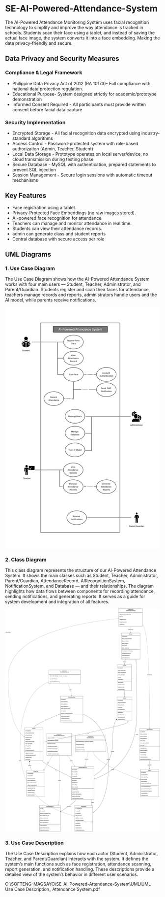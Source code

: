 # SE-AI-Powered-Attendance-System
The AI-Powered Attendance Monitoring System uses facial recognition technology to simplify and improve the way attendance is tracked in schools. Students scan their face using a tablet, and instead of saving the actual face image, the system converts it into a face embedding. Making the data privacy-friendly and secure.

## Data Privacy and Security Measures
### Compliance & Legal Framework
- Philippine Data Privacy Act of 2012 (RA 10173)- Full compliance with national data protection regulation.
- Educational Purpose- System designed strictly for academic/prototype demonstration
- Informed Consent Required - All participants must provide written consent before facial data capture

### Security Implementation
- Encrypted Storage - All facial recognition data encrypted using industry-standard algorithms
- Access Control - Password-protected system with role-based authorization (Admin, Teacher, Student)
- Local Data Storage - Prototype operates on local server/device; no cloud transmission during testing phase
- Secure Database - MySQL with authentication, prepared statements to prevent SQL injection
- Session Management - Secure login sessions with automatic timeout mechanisms

## Key Features
- Face registration using a tablet.
- Privacy-Protected Face Embeddings (no raw images stored).
- AI-powered face recognition for attendance.
- Teachers can manage and monitor attendance in real time.
- Students can view their attendance records.
- admin can generate class and student reports
- Central database with secure access per role

## UML Diagrams

### 1. Use Case Diagram
The Use Case Diagram shows how the AI-Powered Attendance System works with four main users — Student, Teacher, Administrator, and Parent/Guardian. Students register and scan their faces for attendance, teachers manage records and reports, administrators handle users and the AI model, while parents receive notifications.

![C:\SOFTENG-MAGSAYO\SE-AI-Powered-Attendance-System\UML\UseCaseDiagram.png](UML/UseCaseDiagram.png)

### 2. Class Diagram
This class diagram represents the structure of our AI-Powered Attendance System.
It shows the main classes such as Student, Teacher, Administrator, Parent/Guardian, AttendanceRecord, AIRecognitionSystem, NotificationSystem, and Database — and their relationships. The diagram highlights how data flows between components for recording attendance, sending notifications, and generating reports. It serves as a guide for system development and integration of all features.

![SE-AI-Powered-Attendance-System/UML/\[SOFT ENG\] CLASS DIAGRAM.jpg](<UML/Updated Class Diagram.png>)


### 3. Use Case Description
The Use Case Description explains how each actor (Student, Administrator, Teacher, and Parent/Guardian) interacts with the system. It defines the system’s main functions such as face registration, attendance scanning, report generation, and notification handling. These descriptions provide a detailed view of the system’s behavior in different user scenarios.

C:\SOFTENG-MAGSAYO\SE-AI-Powered-Attendance-System\UML\UML Use Case Description_ Attendance System.pdf